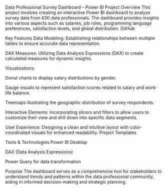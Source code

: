 Data Professional Survey Dashboard – Power BI Project
Overview
This project involves creating an interactive Power BI dashboard to analyze survey data from 630 data professionals. The dashboard provides insights into various aspects such as salaries, job roles, programming language preferences, satisfaction levels, and global distribution.​
GitHub

Key Features
Data Modeling: Establishing relationships between multiple tables to ensure accurate data representation.

DAX Measures: Utilizing Data Analysis Expressions (DAX) to create calculated measures for dynamic insights.

Visualizations:

Donut charts to display salary distributions by gender.

Gauge visuals to represent satisfaction scores related to salary and work-life balance.

Treemaps illustrating the geographic distribution of survey respondents.

Interactive Elements: Incorporating slicers and filters to allow users to customize their view and drill down into specific data segments.

User Experience: Designing a clean and intuitive layout with color-coordinated visuals for enhanced readability.​
Project Templates


Tools & Technologies
Power BI Desktop

DAX (Data Analysis Expressions)

Power Query for data transformation​

Purpose
The dashboard serves as a comprehensive tool for stakeholders to understand trends and patterns within the data professional community, aiding in informed decision-making and strategic planning.​

